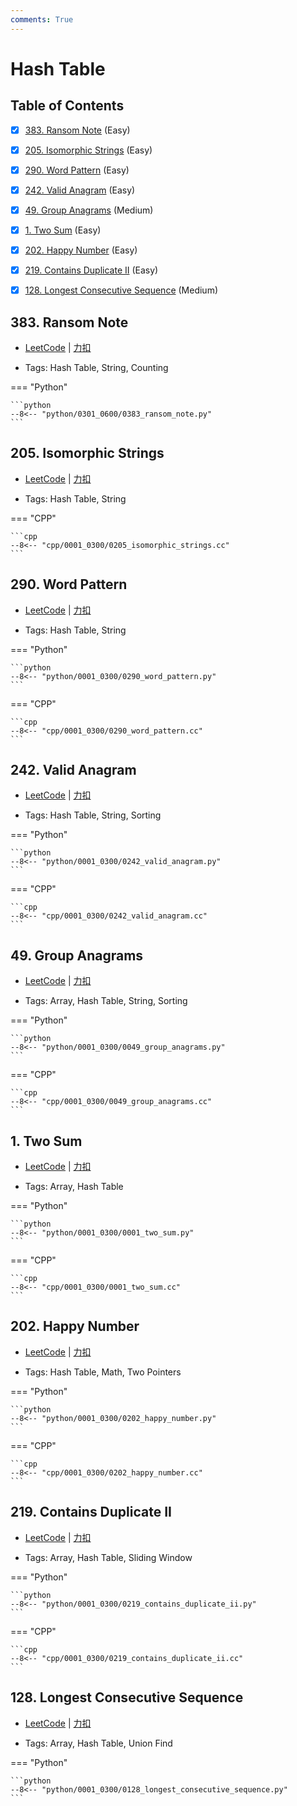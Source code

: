 ```yaml
---
comments: True
---
```


# Hash Table

## Table of Contents

- [x] [383. Ransom Note](#383-ransom-note) (Easy)
- [x] [205. Isomorphic Strings](#205-isomorphic-strings) (Easy)
- [x] [290. Word Pattern](#290-word-pattern) (Easy)
- [x] [242. Valid Anagram](#242-valid-anagram) (Easy)
- [x] [49. Group Anagrams](#49-group-anagrams) (Medium)
- [x] [1. Two Sum](#1-two-sum) (Easy)
- [x] [202. Happy Number](#202-happy-number) (Easy)
- [x] [219. Contains Duplicate II](#219-contains-duplicate-ii) (Easy)
- [x] [128. Longest Consecutive Sequence](#128-longest-consecutive-sequence) (Medium)


## 383. Ransom Note

-    [LeetCode](https://leetcode.com/problems/ransom-note/) | [力扣](https://leetcode.cn/problems/ransom-note/)

-   Tags: Hash Table, String, Counting

=== "Python"

    ```python
    --8<-- "python/0301_0600/0383_ransom_note.py"
    ```



## 205. Isomorphic Strings

-    [LeetCode](https://leetcode.com/problems/isomorphic-strings/) | [力扣](https://leetcode.cn/problems/isomorphic-strings/)

-   Tags: Hash Table, String

=== "CPP"

    ```cpp
    --8<-- "cpp/0001_0300/0205_isomorphic_strings.cc"
    ```



## 290. Word Pattern

-    [LeetCode](https://leetcode.com/problems/word-pattern/) | [力扣](https://leetcode.cn/problems/word-pattern/)

-   Tags: Hash Table, String

=== "Python"

    ```python
    --8<-- "python/0001_0300/0290_word_pattern.py"
    ```

=== "CPP"

    ```cpp
    --8<-- "cpp/0001_0300/0290_word_pattern.cc"
    ```



## 242. Valid Anagram

-    [LeetCode](https://leetcode.com/problems/valid-anagram/) | [力扣](https://leetcode.cn/problems/valid-anagram/)

-   Tags: Hash Table, String, Sorting

=== "Python"

    ```python
    --8<-- "python/0001_0300/0242_valid_anagram.py"
    ```

=== "CPP"

    ```cpp
    --8<-- "cpp/0001_0300/0242_valid_anagram.cc"
    ```



## 49. Group Anagrams

-    [LeetCode](https://leetcode.com/problems/group-anagrams/) | [力扣](https://leetcode.cn/problems/group-anagrams/)

-   Tags: Array, Hash Table, String, Sorting

=== "Python"

    ```python
    --8<-- "python/0001_0300/0049_group_anagrams.py"
    ```

=== "CPP"

    ```cpp
    --8<-- "cpp/0001_0300/0049_group_anagrams.cc"
    ```



## 1. Two Sum

-    [LeetCode](https://leetcode.com/problems/two-sum/) | [力扣](https://leetcode.cn/problems/two-sum/)

-   Tags: Array, Hash Table

=== "Python"

    ```python
    --8<-- "python/0001_0300/0001_two_sum.py"
    ```

=== "CPP"

    ```cpp
    --8<-- "cpp/0001_0300/0001_two_sum.cc"
    ```



## 202. Happy Number

-    [LeetCode](https://leetcode.com/problems/happy-number/) | [力扣](https://leetcode.cn/problems/happy-number/)

-   Tags: Hash Table, Math, Two Pointers

=== "Python"

    ```python
    --8<-- "python/0001_0300/0202_happy_number.py"
    ```

=== "CPP"

    ```cpp
    --8<-- "cpp/0001_0300/0202_happy_number.cc"
    ```



## 219. Contains Duplicate II

-    [LeetCode](https://leetcode.com/problems/contains-duplicate-ii/) | [力扣](https://leetcode.cn/problems/contains-duplicate-ii/)

-   Tags: Array, Hash Table, Sliding Window

=== "Python"

    ```python
    --8<-- "python/0001_0300/0219_contains_duplicate_ii.py"
    ```

=== "CPP"

    ```cpp
    --8<-- "cpp/0001_0300/0219_contains_duplicate_ii.cc"
    ```



## 128. Longest Consecutive Sequence

-    [LeetCode](https://leetcode.com/problems/longest-consecutive-sequence/) | [力扣](https://leetcode.cn/problems/longest-consecutive-sequence/)

-   Tags: Array, Hash Table, Union Find

=== "Python"

    ```python
    --8<-- "python/0001_0300/0128_longest_consecutive_sequence.py"
    ```
